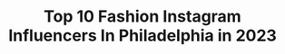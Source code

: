 ---
title: Top 10 Fashion Instagram Influencers In Philadelphia in 2023
description: >-
  Find top fashion Instagram influencers in Philadelphia in 2023. Most popular hashtags: #fashion #philadelphia #nyc #vintage.
platform: Instagram
hits: 69
text_top: Analyze the most popular Instagram profiles on inBeat.
text_bottom: Our search engine has 69 Instagram influencers like this in Philadelphia, United States for you to contact.
profiles:
  - username: "lattesandlabcoats"
    fullname: >-
      Dani D
    bio: >-
      pharmD | philadelphia | fashion | coffee | shop my looks 💌: lattesandlabcoats@gmail.com
    location: "United States"
    followers: 7295
    engagement: 2160
    commentsToLikes: 0.033955
    id: ckaou5lv0ywhz0i78kb5rv5l4
    verified: false
    hashtags: "#liketkit, #ltkholidaystyle, #ltkholidayathome, #ltkholidaygiftguide"
  - username: "futurerichhh"
    fullname: >-
      Ramza Alifestyle
    bio: >-
      @_ramzaofficial
    location: "United States"
    followers: 4188
    engagement: 1466
    commentsToLikes: 0.077768
    id: ckap4pn5m8av30i78od996z4p
    verified: false
    hashtags: "#nyfw, #pfw, #ramzalifestyle, #newyork"
  - username: "pilot.drew"
    fullname: >-
      Andrew, First Officer
    bio: >-
      Airline Pilot | Travel | Men’s Fashion & Lifestyle 📍Philadelphia, PA ✉️contact@drewthepilot.com
    location: "United States"
    followers: 168986
    engagement: 558
    commentsToLikes: 0.033091
    id: ck0w4jy5oyxy20i19zm1kzrzr
    verified: false
    hashtags: "#primewardrobe, #primelife, #ad, #barbergrade"
  - username: "michelleiswell"
    fullname: >-
      Michelle Lesniak
    bio: >-
      Clothing Designer. PDX native.
    location: "United States"
    followers: 19854
    engagement: 332
    commentsToLikes: 0.029895
    id: ck5hd1iigl0rj0i114qi3v8q7
    verified: false
    hashtags: "#vintage, #fashionxt, #colorbeforethestorm, #fashion"
  - username: "abbysteinour"
    fullname: >-
      abby
    bio: >-
      philly 🌈 she/her
    location: "United States"
    followers: 5512
    engagement: 942
    commentsToLikes: 0.008806
    id: ck0tywx7soew20i198ciz021f
    verified: false
    hashtags: "#style, #phillyblogger, #streetstyle, #lifestyle"
  - username: "ukiy0_"
    fullname: >-
      Sanniyah Antoinette: Musician
    bio: >-
      Alternative Grunge Fashion Model and Musician from Philadelphia, PA Business inquiries only📩￼ PRE-SAVE “CRAZY” NOW! 👇🏽💖
    location: "United States"
    followers: 11667
    engagement: 662
    commentsToLikes: 0.142330
    id: ck8ta4158qe250j785c9s6zu1
    verified: false
    hashtags: "#halloweenmakeup, #grungy, #grungeedits, #altgirls"
  - username: "gabestoneshayer"
    fullname: >-
      Gabe Stone Shayer
    bio: >-
      Soloist @abtofficial Creative Director “PAS DE DEUX” Artistic Director Creative Genesis Ambassador @lululemonmen Bolshoi Ballet Academy МГАХ
    location: "United States"
    followers: 10404
    engagement: 362
    commentsToLikes: 0.036689
    id: ck0w2ouq3pgt60i19w9knd2g5
    verified: false
    hashtags: "#ballerino, #dancer, #americanballettheatre, #ballet"
  - username: "bunch.ofbs"
    fullname: >-
      Becca Scholes I Bunch of BS
    bio: >-
      20-something running on coffee & dry shampoo Daily Fashion & Lifestyle 💌 rscholes@udel.edu Philadelphia, PA 👇🏻👇🏻Shop My Outfits & Blog
    location: "United States"
    followers: 10340
    engagement: 651
    commentsToLikes: 0.172971
    id: ck5hn3o7an5830i113z3lyblr
    verified: false
    hashtags: "#liketkit, #ltksalealert, #sponsored, #ltkcurves"
  - username: "stylesofman"
    fullname: >-
      Frank Tkachenko
    bio: >-
      👞 | Fashion is bought. Style is built. 📍 | Philadelphia, USA 🖥️ | Contact@stylesofman.com 🍂 | Read my fall style guide ⤵
    location: "United States"
    followers: 260539
    engagement: 150
    commentsToLikes: 0.013886
    id: ck135ifx81l160i19nhbxyndo
    verified: false
    hashtags: "#flatlay, #whitesneakers, #fallfashion, #mensoutfit"
  - username: "highvol_tage"
    fullname: >-
      T-Agé Anadi
    bio: >-
      Before you even ask... Yes, I’m always this happy. 🤪😁 topher.despres@wilhelmina.com @wilhelminamodels @modelwerk @heffnermanagement
    location: "United States"
    followers: 3600
    engagement: 1591
    commentsToLikes: 0.095671
    id: ck5hm5dqjle0e0i111uczg33q
    verified: false
    hashtags: "#nyc, #yogaeverydamnday, #la, #travelnoire"
---